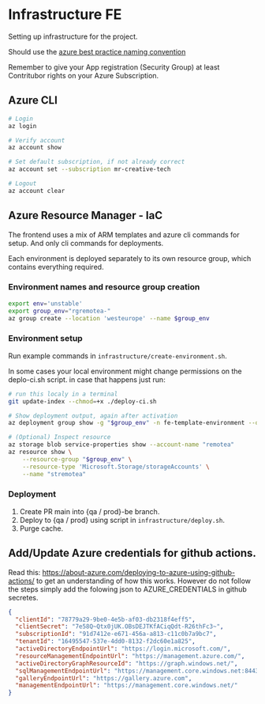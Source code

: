 # Infrastructure FE

Setting up infrastructure for the project.

Should use the [azure best practice naming convention](https://docs.microsoft.com/en-us/azure/cloud-adoption-framework/ready/azure-best-practices/resource-naming)

Remember to give your App registration (Security Group) at least Contritubor rights on your Azure Subscription.

## Azure CLI

```sh
# Login
az login

# Verify account
az account show

# Set default subscription, if not already correct
az account set --subscription mr-creative-tech

# Logout
az account clear
```

## Azure Resource Manager - IaC

The frontend uses a mix of ARM templates and azure cli commands for setup. And only cli commands for deployments.

Each environment is deployed separately to its own resource group, which contains everything required.

### Environment names and resource group creation

```sh
export env='unstable'
export group_env="rgremotea-"
az group create --location 'westeurope' --name $group_env
```

### Environment setup

Run example commands in `infrastructure/create-environment.sh`.

In some cases your local environment might change permissions on the deplo-ci.sh script. in case that happens just run:

```sh
# run this localy in a terminal
git update-index --chmod=+x ./deploy-ci.sh
```

```sh
# Show deployment output, again after activation
az deployment group show -g "$group_env" -n fe-template-environment --query 'properties.outputs'
```

```sh
# (Optional) Inspect resource
az storage blob service-properties show --account-name "remotea"
az resource show \
    --resource-group "$group_env" \
    --resource-type 'Microsoft.Storage/storageAccounts' \
    --name "stremotea"
```

### Deployment

1. Create PR main into {qa / prod}-be branch.
2. Deploy to {qa / prod} using script in `infrastructure/deploy.sh`.
3. Purge cache.

## Add/Update Azure credentials for github actions.

Read this: https://about-azure.com/deploying-to-azure-using-github-actions/ to get an understanding of how this works. However do not follow the steps simply add the folowing json to AZURE_CREDENTIALS in github secretes.

```json
{
  "clientId": "78779a29-9be0-4e5b-af03-db2318f4eff5",
  "clientSecret": "7e58Q~Qtx0jUK.OBsDEJTKfACiqQdt-R26thFc3~",
  "subscriptionId": "91d7412e-e671-456a-a813-c11c0b7a9bc7",
  "tenantId": "16495547-537e-4dd0-8132-f2dc60e1a825",
  "activeDirectoryEndpointUrl": "https://login.microsoft.com/",
  "resourceManagementEndpointUrl": "https://management.azure.com/",
  "activeDirectoryGraphResourceId": "https://graph.windows.net/",
  "sqlManagementEndpointUrl": "https://management.core.windows.net:8443/",
  "galleryEndpointUrl": "https://gallery.azure.com",
  "managementEndpointUrl": "https://management.core.windows.net/"
}
```
